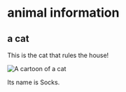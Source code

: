 # animal information

## a cat

This is the cat that rules the house!

![A cartoon of  a cat](../cat.png)

Its name is Socks.